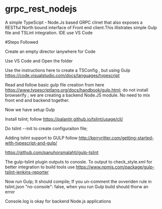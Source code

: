 # grpc_rest_nodejs
A simple TypeScipt - Node.Js based GRPC clinet that also exposes a RESTful North bound interface of Front end client.This illistrates simple Gulp file and TSLint integration. IDE use VS Code

#Steps Followed

Create an empty director ianywhere for Code

Use VS Code and Open the folder

Use the instructions here to create a TSConfig , but using Gulp 
https://code.visualstudio.com/docs/languages/typescript

Read and follow basic gulp file creation from here https://www.typescriptlang.org/docs/handbook/gulp.html; do not install browserify ; we are creating a backend Node.JS module. No need to mix front end and backend together.

Now we have setup Gulp

Install tslint; follow  https://palantir.github.io/tslint/usage/cli/

Do tslint --init to create configuraiton file; 
 
Adding tslint support to GULP follow http://kerryritter.com/getting-started-with-typescript-and-gulp/
 
 https://github.com/panuhorsmalahti/gulp-tslint
 
The gulp-tslint plugin outputs to conosle. To output to check_style.xml for better integration to build tools use https://www.npmjs.com/package/gulp-tslint-jenkins-reporter

Now run Gulp; It should compile; If you un-comment the ovveriden rule in tslint.json  "no-console": false, when you run Gulp build should thorw an error

Console.log is okay for backend Node.js applications



